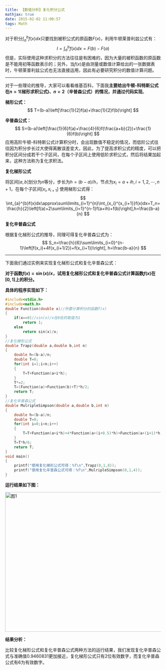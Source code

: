 ```yaml
---
title: 【数值分析】复化积分公式
mathjax: true
date: 2015-02-02 11:00:57
tags: Math
---
```




 对于积分$\int_{a}^{b}f(x)dx$只要找到被积公式的原函数$F(x)$，利用牛顿莱普利兹公式有：
$$
I=\int_{a}^{b}f(x)dx=F(b)-F(a)
$$
但是，实际使用这种求积分的方法往往是有困难的，因为大量的被积函数的原函数是不能用初等函数表示的；另外，当$f(x)$是由测量或数值计算给出的一张数据表时，牛顿莱普利兹公式也无法直接运用，因此有必要研究积分的数值计算问题。



<!--more-->

---------

对于一些理论的推导，大家可以看看维基百科，下面我**主要给出牛顿-科特斯公式在$n=1$(梯形求积公式)、$n=2$（辛普森公式）的情况，并通过代码实现**。

**梯形公式：**
$$
T=(b-a)\left[\frac{1}{2}f(a)+\frac{1}{2}f(b)\right]
$$


**辛普森公式：**
$$
S=(b-a)\left[\frac{1}{6}f(a)+\frac{4}{6}f(\frac{a+b}{2})+\frac{1}{6}f(b)\right]
$$
应用高阶牛顿-科特斯公式计算积分时，会出现数值不稳定的情况，而低阶公式往往因为积分步长过大使得离散误差变大，因此，为了提高求积公式的精度，可以把积分区间分成若干个子区间，在每个子区间上使用低阶求积公式，然后将结果加起来，这种方法称为复化求积法。

**复化梯形公式**

将区间$[a,b]$划分为$n$等分，步长为$h=(b-a)/h$，节点为$x_i=a+ih,i=1,2,\cdots,n+1$，在每个子区间$[x_i,x_{i+1}]$ 使用梯形公式得：
$$
\int_{a}^{b}f(x)dx\approx\sum\limits_{i=1}^{n}\int_{x_i}^{x_{i+1}}f(x)dx=T_n=\frac{h}{2}\left[f(a)+2\sum\limits_{i=1}^{n-1}f(a+ih)+f(b)\right],h=\frac{b-a}{n}
$$


**复化辛普森公式**

根据复化梯形公式的推导，同理可得复化辛普森公式为：
$$
S_n=\frac{h}{6}\sum\limits_{i=0}^{n-1}\left[f(x_i)+4f(x_{i+1/2})+f(x_{i+1})\right], h=\frac{b-a}{n}
$$


--------

下面我们通过实例来实现复化梯形公式和复化辛普森公式：

**对于函数$f(x)=\sin(x)/x$，试用复化梯形公式和复化辛普森公式计算函数$f(x)$在$[0, 1]$上的积分。**

**具体的程序实现如下：**

```cpp
#include<stdio.h>
#include<math.h>
double Function(double x)//所要计算积分的函数f(x)
{
    if(x==0)//sin(x)/x在0处的取值为1
        return 1;
    else
        return sin(x)/x;
}
//复化梯形公式
double Trapz(double a,double b,int n)
{
    double h=(b-a)/n;
    double T=0;
    for(int i=1;i<n;i++)
    {
        T=T+Function(a+i*h);
    }
    T*=2;
    T=(Function(a)+Function(b)+T)*h/2;
    return T;
}
//复化辛普森公式
double MulripleSimpson(double a,double b,int n)
{
    double h=(b-a)/n;
    double T=0;
    for(int i=0;i<n;i++)
    {
        T=T+Function(a+i*h)+4*Function(a+(i+0.5)*h)+Function(a+(i+1)*h);
    }
    T=T*h/6;
    return T;
}
void main()
{
    printf("使用复化梯形公式可得：%f\n",Trapz(0,1,8));
    printf("使用复化辛普森公式可得：%f\n",MulripleSimpson(0,1,4));
}
```




**运行结果如下图：**

<img src="https://cdn.jsdelivr.net/gh/tengweitw/FigureBed@latest/20150202/20150202_fig001.jpg" width="600" height="450" title="图1" alt="图1" >

**结果分析：**

比较复化梯形公式和复化辛普森公式两种方法的运行结果，我们发现复化辛普森公式与准确值$0.9460831$更加接近，复化梯形公式只有$2$位有效数字，而复化辛普森公式有$6$为有效数字。



